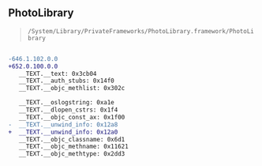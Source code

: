 ## PhotoLibrary

> `/System/Library/PrivateFrameworks/PhotoLibrary.framework/PhotoLibrary`

```diff

-646.1.102.0.0
+652.0.100.0.0
   __TEXT.__text: 0x3cb04
   __TEXT.__auth_stubs: 0x14f0
   __TEXT.__objc_methlist: 0x302c

   __TEXT.__oslogstring: 0xa1e
   __TEXT.__dlopen_cstrs: 0x1f4
   __TEXT.__objc_const_ax: 0x1f00
-  __TEXT.__unwind_info: 0x12a8
+  __TEXT.__unwind_info: 0x12a0
   __TEXT.__objc_classname: 0x6d1
   __TEXT.__objc_methname: 0x11621
   __TEXT.__objc_methtype: 0x2dd3

```
